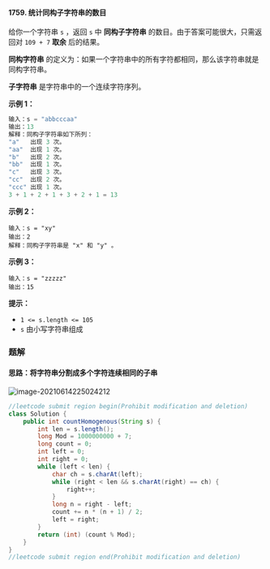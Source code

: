 #### 1759. 统计同构子字符串的数目

给你一个字符串 `s` ，返回 `s` 中 **同构子字符串** 的数目。由于答案可能很大，只需返回对 `109 + 7` **取余** 后的结果。

**同构字符串** 的定义为：如果一个字符串中的所有字符都相同，那么该字符串就是同构字符串。

**子字符串** 是字符串中的一个连续字符序列。

**示例 1：**

```java
输入：s = "abbcccaa"
输出：13
解释：同构子字符串如下所列：
"a"   出现 3 次。
"aa"  出现 1 次。
"b"   出现 2 次。
"bb"  出现 1 次。
"c"   出现 3 次。
"cc"  出现 2 次。
"ccc" 出现 1 次。
3 + 1 + 2 + 1 + 3 + 2 + 1 = 13
```

**示例 2：**

```shell
输入：s = "xy"
输出：2
解释：同构子字符串是 "x" 和 "y" 。
```

**示例 3：**

```shell
输入：s = "zzzzz"
输出：15
```

**提示：**

- `1 <= s.length <= 105`
- `s` 由小写字符串组成

### 题解

#### 思路：将字符串分割成多个字符连续相同的子串

![image-20210614225024212](http://gitlab.wsh-study.com/xp-study/LeeteCode/-/blob/master/贪心算法/images/统计同构子字符串的数目/1.jpg)

```java
//leetcode submit region begin(Prohibit modification and deletion)
class Solution {
    public int countHomogenous(String s) {
        int len = s.length();
        long Mod = 1000000000 + 7;
        long count = 0;
        int left = 0;
        int right = 0;
        while (left < len) {
            char ch = s.charAt(left);
            while (right < len && s.charAt(right) == ch) {
                right++;
            }
            long n = right - left;
            count += n * (n + 1) / 2;
            left = right;
        }
        return (int) (count % Mod);
    }
}
//leetcode submit region end(Prohibit modification and deletion)

```

